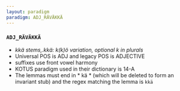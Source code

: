 ```yaml
---
layout: paradigm
paradigm: ADJ_RÄVÄKKÄ
---
```

### ` ADJ_RÄVÄKKÄ `

* _kkä stems,.kkä: k(k)ö variation, optional k in plurals_
* Universal POS is ADJ and legacy POS is ADJECTIVE
* suffixes use front vowel harmony
* KOTUS paradigm used in their dictionary is 14-A
* The lemmas must end in * kä * (which will be deleted to form an invariant stub) and the regex matching the lemma is ` kkä `

